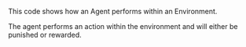 This code shows how an Agent performs within an Environment.

The agent performs an action within the environment and will either be punished or rewarded.
